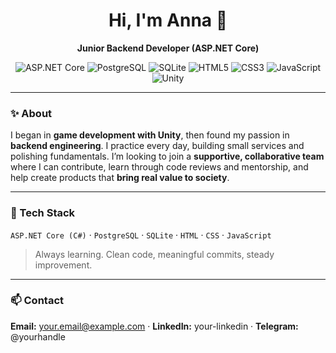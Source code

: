 <div align="center">

# Hi, I'm **Anna** 👋

**Junior Backend Developer (ASP.NET Core)**

<p>
  <img src="https://img.shields.io/badge/ASP.NET%20Core-512BD4?logo=.net&logoColor=white" alt="ASP.NET Core" />
  <img src="https://img.shields.io/badge/PostgreSQL-4169E1?logo=postgresql&logoColor=white" alt="PostgreSQL" />
  <img src="https://img.shields.io/badge/SQLite-003B57?logo=sqlite&logoColor=white" alt="SQLite" />
  <img src="https://img.shields.io/badge/HTML5-E34F26?logo=html5&logoColor=white" alt="HTML5" />
  <img src="https://img.shields.io/badge/CSS3-1572B6?logo=css3&logoColor=white" alt="CSS3" />
  <img src="https://img.shields.io/badge/JavaScript-F7DF1E?logo=javascript&logoColor=black" alt="JavaScript" />
  <img src="https://img.shields.io/badge/Unity-000000?logo=unity&logoColor=white" alt="Unity" />
</p>

</div>

---

### ✨ About

I began in **game development with Unity**, then found my passion in **backend engineering**. I practice every day, building small services and polishing fundamentals. I’m looking to join a **supportive, collaborative team** where I can contribute, learn through code reviews and mentorship, and help create products that **bring real value to society**.

---

### 🧰 Tech Stack

`ASP.NET Core (C#)` · `PostgreSQL` · `SQLite` · `HTML` · `CSS` · `JavaScript`

> Always learning. Clean code, meaningful commits, steady improvement.

---

### 📫 Contact

**Email:** [your.email@example.com](mailto:your.email@example.com) · **LinkedIn:** your-linkedin · **Telegram:** @yourhandle
